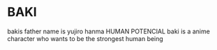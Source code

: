# BAKI
bakis father name is yujiro hanma 
HUMAN POTENCIAL
baki is a anime character who wants to be the strongest human being
